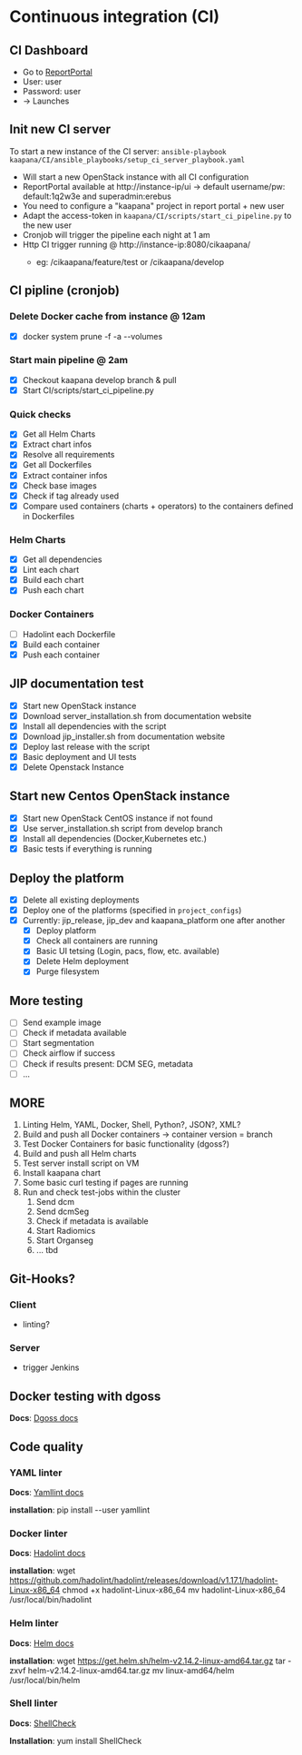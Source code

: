 # Continuous integration (CI)

## CI Dashboard

- Go to [ReportPortal](http://10.128.130.67/ui/#kaapana/launches/all)
- User: user
- Password: user
- -> Launches

## Init new CI server
To start a new instance of the CI server:
`ansible-playbook kaapana/CI/ansible_playbooks/setup_ci_server_playbook.yaml`

- Will start a new OpenStack instance with all CI configuration
- ReportPortal available at http://instance-ip/ui -> default username/pw: default:1q2w3e and superadmin:erebus
- You need to configure a "kaapana" project in report portal + new user
- Adapt the access-token in `kaapana/CI/scripts/start_ci_pipeline.py` to the new user
- Cronjob will trigger the pipeline each night at 1 am
- Http CI trigger running @ http://instance-ip:8080/cikaapana/<branch> 
  - eg: /cikaapana/feature/test or /cikaapana/develop

## CI pipline (cronjob)

### Delete Docker cache from instance @ 12am

- [x] docker system prune -f -a --volumes

### Start main pipeline @ 2am

- [x] Checkout kaapana develop branch & pull
- [x] Start CI/scripts/start_ci_pipeline.py

### Quick checks

- [x] Get all Helm Charts
- [X] Extract chart infos   
- [x] Resolve all requirements
- [x] Get all Dockerfiles
- [X] Extract container infos   
- [x] Check base images 
- [x] Check if tag already used
- [x] Compare used containers (charts + operators) to the containers defined in Dockerfiles 

### Helm Charts

- [x] Get all dependencies
- [x] Lint each chart
- [x] Build each chart
- [x] Push each chart

### Docker Containers

- [ ] Hadolint each Dockerfile
- [x] Build each container
- [x] Push each container

## JIP documentation test

- [x] Start new OpenStack instance
- [x] Download server_installation.sh from documentation website
- [x] Install all dependencies with the script
- [x] Download jip_installer.sh from documentation website
- [x] Deploy last release with the script
- [x] Basic deployment and UI tests
- [x] Delete Openstack Instance  

## Start new Centos OpenStack instance

- [x] Start new OpenStack CentOS instance if not found
- [x] Use server_installation.sh script from develop branch
- [x] Install all dependencies (Docker,Kubernetes etc.)
- [x] Basic tests if everything is running

## Deploy the platform

- [x] Delete all existing deployments
- [x] Deploy one of the platforms (specified in `project_configs`)
- [x] Currently: jip_release, jip_dev and kaapana_platform one after another
  - [x] Deploy platform
  - [x] Check all containers are running
  - [x] Basic UI tetsing (Login, pacs, flow, etc. available)
  - [x] Delete Helm deployment
  - [x] Purge filesystem
  
## More testing

- [ ] Send example image
- [ ] Check if metadata available
- [ ] Start segmentation 
- [ ] Check airflow if success
- [ ] Check if results present: DCM SEG, metadata
- [ ] ...

## MORE

1) Linting Helm, YAML, Docker, Shell, Python?, JSON?, XML?
2) Build and push all Docker containers -> container version = branch
3) Test Docker Containers for basic functionality (dgoss?)
4) Build and push all Helm charts
5) Test server install script on VM
6) Install kaapana chart
7) Some basic curl testing if pages are running
8) Run and check test-jobs within the cluster
    1) Send dcm
    2) Send dcmSeg
    3) Check if metadata is available
    4) Start Radiomics
    5) Start Organseg
    6) ... tbd

## Git-Hooks?

### Client
- linting?

### Server
- trigger Jenkins

## Docker testing with dgoss
**Docs**: [Dgoss docs](https://github.com/aelsabbahy/goss/tree/master/extras/dgoss)

## Code quality
### YAML linter
**Docs**: [Yamllint docs](https://yamllint.readthedocs.io/en/stable/quickstart.html)

**installation**:
    pip install --user yamllint

### Docker linter
**Docs**: [Hadolint docs](https://github.com/hadolint/hadolint/releases/)

**installation**:
    wget https://github.com/hadolint/hadolint/releases/download/v1.17.1/hadolint-Linux-x86_64
    chmod +x hadolint-Linux-x86_64
    mv hadolint-Linux-x86_64 /usr/local/bin/hadolint

### Helm linter
**Docs**: [Helm docs](https://helm.sh/docs/using_helm/#installing-helm)

**installation**:
    wget https://get.helm.sh/helm-v2.14.2-linux-amd64.tar.gz
    tar -zxvf helm-v2.14.2-linux-amd64.tar.gz
    mv linux-amd64/helm /usr/local/bin/helm

### Shell linter
**Docs**: [ShellCheck](https://github.com/koalaman/shellcheck/wiki)

**Installation**:
    yum install ShellCheck
